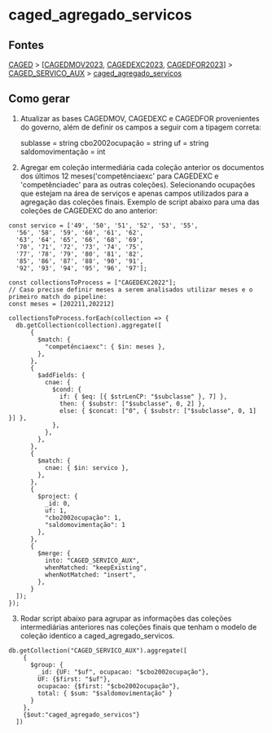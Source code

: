 # caged_agregado_servicos

## Fontes 

[CAGED](../../CAGED.md) > [[CAGEDMOV2023](../raizes/CAGEDMOV2023.md), [CAGEDEXC2023](../raizes/CAGEDEXC2023.md), [CAGEDFOR2023](../raizes/CAGEDFOR2023.md)] > [CAGED_SERVICO_AUX](../intermediarias/CAGED_SERVICO_AUX.md) > [caged_agregado_servicos](./caged_agregado_servicos.md)

## Como gerar

1. Atualizar as bases CAGEDMOV, CAGEDEXC e CAGEDFOR provenientes do governo, além de definir os campos a seguir com a tipagem correta:

	sublasse = string
	cbo2002ocupação = string
	uf = string
	saldomovimentação = int


2. Agregar em coleção intermediária cada coleção anterior os documentos dos últimos 12 meses('competênciaexc' para CAGEDEXC e 'competênciadec' para as outras coleções). Selecionando ocupações que estejam na área de serviços e apenas campos utilizados para a agregação das coleções finais. Exemplo de script abaixo para uma das coleções de CAGEDEXC do ano anterior:

```
const servico = ['49', '50', '51', '52', '53', '55',
  '56', '58', '59', '60', '61', '62',
  '63', '64', '65', '66', '68', '69',
  '70', '71', '72', '73', '74', '75',
  '77', '78', '79', '80', '81', '82',
  '85', '86', '87', '88', '90', '91',
  '92', '93', '94', '95', '96', '97'];

const collectionsToProcess = ["CAGEDEXC2022"];
// Caso precise definir meses a serem analisados utilizar meses e o primeiro match do pipeline:
const meses = [202211,202212]

collectionsToProcess.forEach(collection => {
  db.getCollection(collection).aggregate([
      {
        $match: {
          "competênciaexc": { $in: meses },
        },
      },
      {
        $addFields: {
          cnae: {
            $cond: {
              if: { $eq: [{ $strLenCP: "$subclasse" }, 7] },
              then: { $substr: ["$subclasse", 0, 2] },
              else: { $concat: ["0", { $substr: ["$subclasse", 0, 1] }] },
            },
          },
        },
      },
      {
        $match: {
          cnae: { $in: servico },
        },
      },
      {
        $project: {
          _id: 0,
          uf: 1,
          "cbo2002ocupação": 1,
          "saldomovimentação": 1
        },
      },
      {
        $merge: {
          into: "CAGED_SERVICO_AUX",
          whenMatched: "keepExisting",
          whenNotMatched: "insert",
        },
      }
  ]);
});
```

3. Rodar script abaixo para agrupar as informações das coleções intermediárias anteriores nas coleções finais que tenham o modelo de coleção identico a caged_agregado_servicos.

```
db.getCollection("CAGED_SERVICO_AUX").aggregate([
    {
      $group: {
        _id: {UF: "$uf", ocupacao: "$cbo2002ocupação"},
        UF: {$first: "$uf"},
        ocupacao: {$first: "$cbo2002ocupação"},
        total: { $sum: "$saldomovimentação" }
      }
    },
    {$out:"caged_agregado_servicos"}
  ])
```